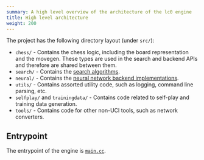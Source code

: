 ```yaml
---
summary: A high level overview of the architecture of the lc0 engine
title: High level architecture
weight: 200
---
```


The project has the following directory layout (under `src/`):

* `chess/` - Contains the chess logic, including the board representation and
  the movegen. These types are used in the search and backend APIs and therefore
  are shared between them.
* `search/` - Contains the [search algorithms](../search/).
* `neural/` - Contains the [neural network backend implementations](../neural/).
* `utils/` - Contains assorted utility code, such as logging, command line
  parsing, etc.
* `selfplay/` and `trainingdata/` - Contains code related to self-play and
  training data generation.
* `tools/` - Contains code for other non-UCI tools, such as network converters.

## Entrypoint

The entrypoint of the engine is
[`main.cc`](https://github.com/LeelaChessZero/lc0/blob/master/src/main.cc).
